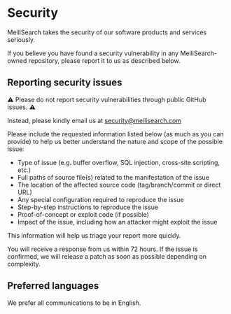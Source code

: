 # Security

MeiliSearch takes the security of our software products and services seriously.

If you believe you have found a security vulnerability in any MeiliSearch-owned repository, please report it to us as described below.

## Reporting security issues

⚠️ Please do not report security vulnerabilities through public GitHub issues. ⚠️ 

Instead, please kindly email us at security@meilisearch.com

Please include the requested information listed below (as much as you can provide) to help us better understand the nature and scope of the possible issue:

- Type of issue (e.g. buffer overflow, SQL injection, cross-site scripting, etc.)
- Full paths of source file(s) related to the manifestation of the issue
- The location of the affected source code (tag/branch/commit or direct URL)
- Any special configuration required to reproduce the issue
- Step-by-step instructions to reproduce the issue
- Proof-of-concept or exploit code (if possible)
- Impact of the issue, including how an attacker might exploit the issue

This information will help us triage your report more quickly.

You will receive a response from us within 72 hours. If the issue is confirmed, we will release a patch as soon as possible depending on complexity.

## Preferred languages

We prefer all communications to be in English.
